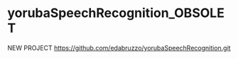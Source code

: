 # yorubaSpeechRecognition_OBSOLET

NEW PROJECT  https://github.com/edabruzzo/yorubaSpeechRecognition.git
